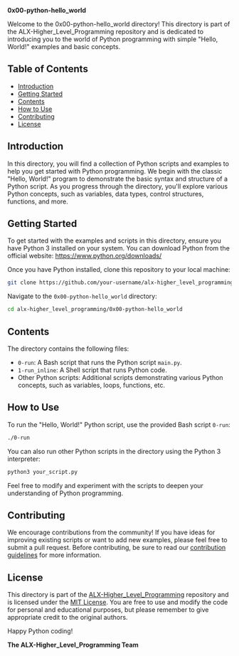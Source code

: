 **0x00-python-hello_world**

Welcome to the 0x00-python-hello_world directory! This directory is part of the ALX-Higher_Level_Programming repository and is dedicated to introducing you to the world of Python programming with simple "Hello, World!" examples and basic concepts.

## Table of Contents

- [Introduction](#introduction)
- [Getting Started](#getting-started)
- [Contents](#contents)
- [How to Use](#how-to-use)
- [Contributing](#contributing)
- [License](#license)

## Introduction

In this directory, you will find a collection of Python scripts and examples to help you get started with Python programming. We begin with the classic "Hello, World!" program to demonstrate the basic syntax and structure of a Python script. As you progress through the directory, you'll explore various Python concepts, such as variables, data types, control structures, functions, and more.

## Getting Started

To get started with the examples and scripts in this directory, ensure you have Python 3 installed on your system. You can download Python from the official website: https://www.python.org/downloads/

Once you have Python installed, clone this repository to your local machine:

```bash
git clone https://github.com/your-username/alx-higher_level_programming.git
```

Navigate to the `0x00-python-hello_world` directory:

```bash
cd alx-higher_level_programming/0x00-python-hello_world
```

## Contents

The directory contains the following files:

- `0-run`: A Bash script that runs the Python script `main.py`.
- `1-run_inline`: A Shell script that runs Python code.
- Other Python scripts: Additional scripts demonstrating various Python concepts, such as variables, loops, functions, etc.

## How to Use

To run the "Hello, World!" Python script, use the provided Bash script `0-run`:

```bash
./0-run
```

You can also run other Python scripts in the directory using the Python 3 interpreter:

```bash
python3 your_script.py
```

Feel free to modify and experiment with the scripts to deepen your understanding of Python programming.

## Contributing

We encourage contributions from the community! If you have ideas for improving existing scripts or want to add new examples, please feel free to submit a pull request. Before contributing, be sure to read our [contribution guidelines](CONTRIBUTING.md) for more information.

## License

This directory is part of the [ALX-Higher_Level_Programming](https://github.com/your-username/alx-higher_level_programming) repository and is licensed under the [MIT License](../LICENSE). You are free to use and modify the code for personal and educational purposes, but please remember to give appropriate credit to the original authors.

Happy Python coding!

**The ALX-Higher_Level_Programming Team**
